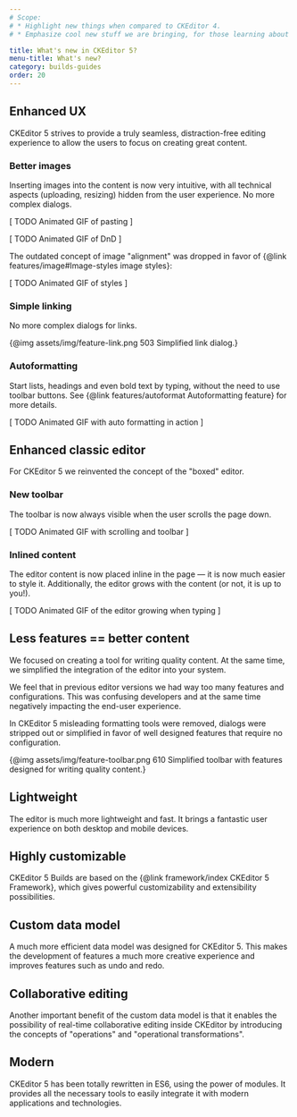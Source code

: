 ```yaml
---
# Scope:
# * Highlight new things when compared to CKEditor 4.
# * Emphasize cool new stuff we are bringing, for those learning about CKEditor 5.

title: What's new in CKEditor 5?
menu-title: What's new?
category: builds-guides
order: 20
---
```


## Enhanced UX

CKEditor 5 strives to provide a truly seamless, distraction-free editing experience to allow the users to focus on creating great content.

### Better images

Inserting images into the content is now very intuitive, with all technical aspects (uploading, resizing) hidden from the user experience. No more complex dialogs.

[ TODO Animated GIF of pasting ]

[ TODO Animated GIF of DnD ]

The outdated concept of image "alignment" was dropped in favor of {@link features/image#Image-styles image styles}:

[ TODO Animated GIF of styles ]

<!-- TODO 2 -->

### Simple linking

No more complex dialogs for links.

{@img assets/img/feature-link.png 503 Simplified link dialog.}

### Autoformatting

Start lists, headings and even bold text by typing, without the need to use toolbar buttons. See {@link features/autoformat Autoformatting feature} for more details.

[ TODO Animated GIF with auto formatting in action ]

## Enhanced classic editor

For CKEditor 5 we reinvented the concept of the "boxed" editor.

### New toolbar

The toolbar is now always visible when the user scrolls the page down.

[ TODO Animated GIF with scrolling and toolbar ]

### Inlined content

The editor content is now placed inline in the page &mdash; it is now much easier to style it. Additionally, the editor grows with the content (or not, it is up to you!).

[ TODO Animated GIF of the editor growing when typing ]

## Less features == better content

We focused on creating a tool for writing quality content. At the same time, we simplified the integration of the editor into your system.

We feel that in previous editor versions we had way too many features and configurations. This was confusing developers and at the same time negatively impacting the end-user experience.

In CKEditor 5 misleading formatting tools were removed, dialogs were stripped out or simplified in favor of well designed features that require no configuration.

{@img assets/img/feature-toolbar.png 610 Simplified toolbar with features designed for writing quality content.}

## Lightweight

The editor is much more lightweight and fast. It brings a fantastic user experience on both desktop and mobile devices.

## Highly customizable

CKEditor 5 Builds are based on the {@link framework/index CKEditor 5 Framework}, which gives powerful customizability and extensibility possibilities.

## Custom data model

A much more efficient data model was designed for CKEditor 5. This makes the development of features a much more creative experience and improves features such as undo and redo.

## Collaborative editing

Another important benefit of the custom data model is that it enables the possibility of real-time collaborative editing inside CKEditor by introducing the concepts of "operations" and "operational transformations".

<!--
 Read more about {@linkTODO collaboration in the CKEditor 5 Framework documentation}.
 -->

<!-- TODO 3 -->

## Modern

CKEditor 5 has been totally rewritten in ES6, using the power of modules. It provides all the necessary tools to easily integrate it with modern applications and technologies.
